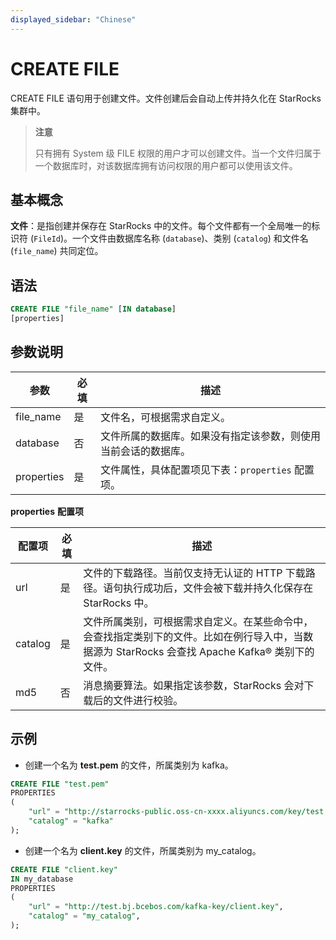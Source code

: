 ```yaml
---
displayed_sidebar: "Chinese"
---
```


# CREATE FILE

CREATE FILE 语句用于创建文件。文件创建后会自动上传并持久化在 StarRocks 集群中。

> **注意**
>
> 只有拥有 System 级 FILE 权限的用户才可以创建文件。当一个文件归属于一个数据库时，对该数据库拥有访问权限的用户都可以使用该文件。

## 基本概念

**文件**：是指创建并保存在 StarRocks 中的文件。每个文件都有一个全局唯一的标识符 (`FileId`)。一个文件由数据库名称 (`database`)、类别 (`catalog`) 和文件名 (`file_name`) 共同定位。

## 语法

```SQL
CREATE FILE "file_name" [IN database]
[properties]
```

## 参数说明

| **参数**   | **必填** | **描述**                                                     |
| ---------- | -------- | ------------------------------------------------------------ |
| file_name  | 是       | 文件名，可根据需求自定义。                                   |
| database   | 否       | 文件所属的数据库。如果没有指定该参数，则使用当前会话的数据库。 |
| properties | 是       | 文件属性，具体配置项见下表：`properties` 配置项。            |

**properties** **配置项**

| **配置项** | **必填** | **描述**                                                     |
| ---------- | -------- | ------------------------------------------------------------ |
| url        | 是       | 文件的下载路径。当前仅支持无认证的 HTTP 下载路径。语句执行成功后，文件会被下载并持久化保存在 StarRocks 中。 |
| catalog    | 是       | 文件所属类别，可根据需求自定义。在某些命令中，会查找指定类别下的文件。比如在例行导入中，当数据源为 StarRocks 会查找 Apache Kafka® 类别下的文件。 |
| md5        | 否       | 消息摘要算法。如果指定该参数，StarRocks 会对下载后的文件进行校验。 |

## 示例

- 创建一个名为 **test.pem** 的文件，所属类别为 kafka。

```SQL
CREATE FILE "test.pem"
PROPERTIES
(
    "url" = "http://starrocks-public.oss-cn-xxxx.aliyuncs.com/key/test.pem",
    "catalog" = "kafka"
);
```

- 创建一个名为 **client.key** 的文件，所属类别为 my_catalog。

```SQL
CREATE FILE "client.key"
IN my_database
PROPERTIES
(
    "url" = "http://test.bj.bcebos.com/kafka-key/client.key",
    "catalog" = "my_catalog",
);
```
